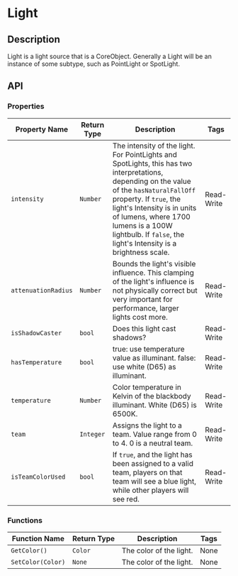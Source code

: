 # Light

## Description

Light is a light source that is a CoreObject. Generally a Light will be an instance of some subtype, such as PointLight or SpotLight.

## API

### Properties

| Property Name | Return Type | Description | Tags |
| -------- | ----------- | ----------- | ---- |
| `intensity` | `Number` | The intensity of the light. For PointLights and SpotLights, this has two interpretations, depending on the value of the `hasNaturalFallOff` property. If `true`, the light's Intensity is in units of lumens, where 1700 lumens is a 100W lightbulb. If `false`, the light's Intensity is a brightness scale. | Read-Write |
| `attenuationRadius` | `Number` | Bounds the light's visible influence. This clamping of the light's influence is not physically correct but very important for performance, larger lights cost more. | Read-Write |
| `isShadowCaster` | `bool` | Does this light cast shadows? | Read-Write |
| `hasTemperature` | `bool` | true: use temperature value as illuminant. false: use white (D65) as illuminant. | Read-Write |
| `temperature` | `Number` | Color temperature in Kelvin of the blackbody illuminant. White (D65) is 6500K. | Read-Write |
| `team` | `Integer` | Assigns the light to a team. Value range from 0 to 4. 0 is a neutral team. | Read-Write |
| `isTeamColorUsed` | `bool` | If `true`, and the light has been assigned to a valid team, players on that team will see a blue light, while other players will see red. | Read-Write |

### Functions

| Function Name | Return Type | Description | Tags |
| -------- | ----------- | ----------- | ---- |
| `GetColor()` | `Color` | The color of the light. | None |
| `SetColor(Color)` | `None` | The color of the light. | None |
